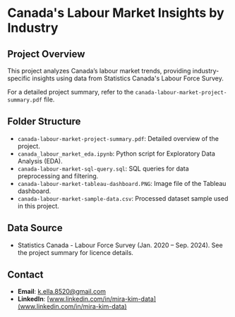 # Canada's Labour Market Insights by Industry

##  Project Overview
This project analyzes Canada’s labour market trends, providing industry-specific insights using data from Statistics Canada's Labour Force Survey.

For a detailed project summary, refer to the `canada-labour-market-project-summary.pdf` file.

##  Folder Structure
- `canada-labour-market-project-summary.pdf`: Detailed overview of the project.
- `canada_labour_market_eda.ipynb`: Python script for Exploratory Data Analysis (EDA).
- `canada-labour-market-sql-query.sql`: SQL queries for data preprocessing and filtering.
- `canada-labour-market-tableau-dashboard.PNG`: Image file of the Tableau dashboard.
- `canada-labour-market-sample-data.csv`: Processed dataset sample used in this project.

##  Data Source
- Statistics Canada - Labour Force Survey (Jan. 2020 – Sep. 2024). See the project summary for licence details.


## Contact
- **Email**: k.ella.8520@gmail.com
- **LinkedIn**: [www.linkedin.com/in/mira-kim-data](www.linkedin.com/in/mira-kim-data)
